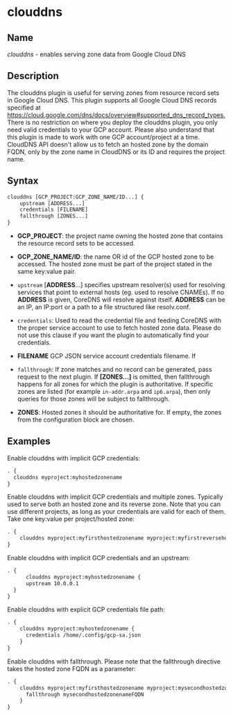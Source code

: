 # clouddns

## Name

*clouddns* - enables serving zone data from Google Cloud DNS

## Description

The clouddns plugin is useful for serving zones from resource record sets in Google Cloud DNS. This plugin
supports all Google Cloud DNS records specified at <https://cloud.google.com/dns/docs/overview#supported_dns_record_types.>
There is no restriction on where you deploy the clouddns plugin, you only need valid credentials to your GCP account.
Please also understand that this plugin is made to work with one GCP account/project at a time.
CloudDNS API doesn't allow us to fetch an hosted zone by the domain FQDN, only by the zone name in CloudDNS or its ID and requires the project name.

## Syntax

~~~ txt
clouddns [GCP_PROJECT:GCP_ZONE_NAME/ID...] {
    upstream [ADDRESS...]
    credentials [FILENAME]
    fallthrough [ZONES...]
}
~~~

* **GCP_PROJECT**: the project name owning the hosted zone that contains the resource record sets to be accessed.

* **GCP_ZONE_NAME/ID**: the name OR id of the GCP hosted zone to be accessed. The hosted zone must be part of the project stated in the same key:value pair.

* `upstream` [**ADDRESS**...] specifies upstream resolver(s) used for resolving services that point
  to external hosts (eg. used to resolve CNAMEs). If no **ADDRESS** is given, CoreDNS will resolve
  against itself. **ADDRESS** can be an IP, an IP:port or a path to a file structured like
  resolv.conf.

* `credentials`: Used to read the credential file and feeding CoreDNS with the proper service account to use to fetch hosted zone data. Please do not use this clause if you want the plugin to automatically find your credentials.

* **FILENAME** GCP JSON service account credentials filename. If 

* `fallthrough`: If zone matches and no record can be generated, pass request to the next plugin.
  If **[ZONES...]** is omitted, then fallthrough happens for all zones for which the plugin
  is authoritative. If specific zones are listed (for example `in-addr.arpa` and `ip6.arpa`), then only
  queries for those zones will be subject to fallthrough.

* **ZONES**: Hosted zones it should be authoritative for. If empty, the zones from the configuration block are chosen.

## Examples

Enable clouddns with implicit GCP credentials:

~~~ txt
. {
  clouddns myproject:myhostedzonename
}
~~~

Enable clouddns with implicit GCP credentials and multiple zones.
Typically used to serve both an hosted zone and its reverse zone.
Note that you can use different projects,
as long as your credentials are valid for each of them. Take one key:value per project/hosted zone:

~~~ txt
. {
    clouddns myproject:myfirsthostedzonename myproject:myfirstreversehostedzonename myproject:mysecondhostedzonename
}
~~~

Enable clouddns with implicit GCP credentials and an upstream:

~~~ txt
. {
      clouddns myproject:myhostedzonename {
      upstream 10.0.0.1
  }
}
~~~

Enable clouddns with explicit GCP credentials file path:

~~~ txt
. {
    clouddns myproject:myhostedzonename {
      credentials /home/.config/gcp-sa.json
    }
}
~~~

Enable clouddns with fallthrough. Please note that the fallthrough directive takes the hosted zone FQDN as a parameter:

~~~ txt
. {
    clouddns myproject:myfirsthostedzonename myproject:mysecondhostedzonename {
      fallthrough mysecondhostedzonenameFQDN
    }
}
~~~